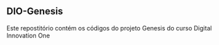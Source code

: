 ## DIO-Genesis
Este repostitório contém os códigos do projeto Genesis do curso Digital Innovation One
